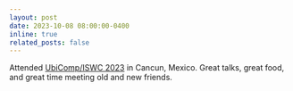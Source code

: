 ```yaml
---
layout: post
date: 2023-10-08 08:00:00-0400
inline: true
related_posts: false
---
```


Attended [UbiComp/ISWC 2023](https://www.ubicomp.org/ubicomp-iswc-2023/) in Cancun, Mexico. Great talks, great food, and great time meeting old and new friends.
